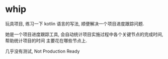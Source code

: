 # whip

玩具项目, 练习一下 kotlin 语言的写法, 顺便解决一个项目进度跟踪问题.

她是一个项目进度跟踪工具, 会自动统计项目实施过程中各个关键节点的完成时间, 帮助统计项目的时间
主要花在哪些节点上.

几乎没有测试, Not Production Ready
